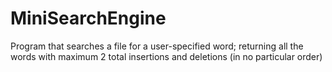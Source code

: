 # MiniSearchEngine
 Program that searches a file for a user-specified word; returning all the words with maximum 2 total insertions and deletions (in no particular order)
